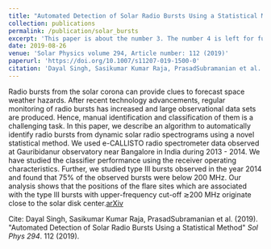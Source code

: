 ```yaml
---
title: "Automated Detection of Solar Radio Bursts Using a Statistical Method"
collection: publications
permalink: /publication/solar_bursts
excerpt: 'This paper is about the number 3. The number 4 is left for future work.'
date: 2019-08-26
venue: 'Solar Physics volume 294, Article number: 112 (2019)'
paperurl: 'https://doi.org/10.1007/s11207-019-1500-0'
citation: 'Dayal Singh, Sasikumar Kumar Raja, PrasadSubramanian et al. Automated Detection of Solar Radio Bursts Using a Statistical Method. Sol Phys 294, 112 (2019)'
---
```

Radio bursts from the solar corona can provide clues to forecast space weather hazards. After recent technology advancements, regular monitoring of radio bursts has increased and large observational data sets are produced. Hence, manual identification and classification of them is a challenging task. In this paper, we describe an algorithm to automatically identify radio bursts from dynamic solar radio spectrograms using a novel statistical method. We used e-CALLISTO radio spectrometer data observed at Gauribidanur observatory near Bangalore in India during 2013 - 2014. We have studied the classifier performance using the receiver operating characteristics. Further, we studied type III bursts observed in the year 2014 and found that 75% of the observed bursts were below 200 MHz. Our analysis shows that the positions of the flare sites which are associated with the type III bursts with upper-frequency cut-off ≳200 MHz originate close to the solar disk center.[arXiv](https://arxiv.org/abs/1906.11780)

Cite: Dayal Singh, Sasikumar Kumar Raja, PrasadSubramanian et al. (2019). "Automated Detection of Solar Radio Bursts Using a Statistical Method" <i>Sol Phys 294</i>. 112 (2019).